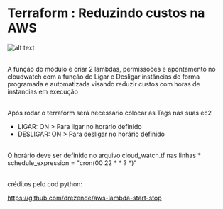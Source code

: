 # Terraform : Reduzindo custos na AWS

![alt text](https://boanoticia.org.br/wp-content/uploads/2021/01/aws-logo.png)
<br>
<br>

A função do módulo é criar 2 lambdas, permissoões e apontamento no cloudwatch com a função de Ligar e Desligar instâncias de forma programada e automatizada visando reduzir custos com horas de instancias em execução

<br>
Após rodar o terraform será necessário colocar as Tags nas suas ec2

* LIGAR: ON > Para ligar no horário definido
* DESLIGAR: ON > Para desligar no horário definido
<br>
O horário deve ser definido no arquivo cloud_watch.tf nas linhas
* schedule_expression   = "cron(00 22 * * ? *)"

<br>
<br>



créditos pelo cod python: 

https://github.com/drezende/aws-lambda-start-stop
